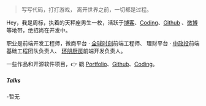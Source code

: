 > 写写代码，打打游戏，
> 离开世界之前，一切都是过程。

Hey，我是周标，执着的天秤座男生一枚，活跃于[博客](https://bb595700239.github.io/joubn_blog)、[Coding](https://coding.net/bb595700239)、[Github](http://github.com/bb595700239) 、[微博](https://weibo.com/bb59570239)等地带，绝招尚在开发中。

职业是前端开发工程师，微商平台 · [全球时刻](http://www.51buyin.com/web/index.html)前端工程师、 理财平台 · [中政投](https://www.zhongzhengtou.com/)前端基础工程团队负责人、 [环朋厨房](http://hpweb.qisheng.me/#/index)前端开发负责人。

一些作品和开源软件项目，👉 戳 [Portfolio](/joubn_blog/portfolio)、[Github](http://github.com/bb595700239)、[Coding](https://coding.net/bb595700239)。


##### Talks


-暂无

